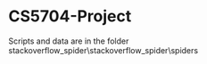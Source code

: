 # CS5704-Project

Scripts and data are in the folder stackoverflow_spider\stackoverflow_spider\spiders